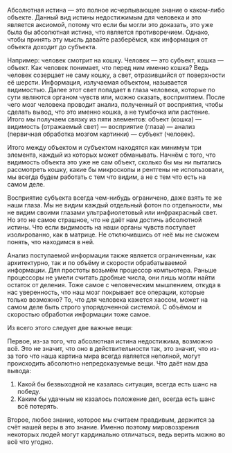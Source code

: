 Абсолютная истина — это полное исчерпывающее знание о каком-либо объекте. Данный вид истины недостижимым для человека и это является аксиомой, потому что если бы могли это доказать, это уже была бы абсолютная истина, что является противоречием. Однако, чтобы принять эту мысль давайте разберёмся, как информация от объекта доходит до субъекта.

Например: человек смотрит на кошку. Человек — это субъект, кошка — объект. Как человек понимает, что перед ним именно кошка? Ведь человек созерцает не саму кошку, а свет, отразившийся от поверхности её шерсти. Информация, излучаемая объектом, называется видимостью. Далее этот свет попадает в глаза человека, которые по сути являются органом чувств или, можно сказать, восприятием. После чего мозг человека проводит анализ, полученный от восприятия, чтобы сделать вывод, что это именно кошка, а не тумбочка или растение. Итого мы получаем связку из пяти элементов: объект (кошка) — видимость (отражаемый свет) — восприятие (глаза) — анализ (первичная обработка мозгом картинки) — субъект (человек).

Итого между объектом и субъектом находятся как минимум три элемента, каждый из которых может обманывать. Начнём с того, что видимость объекта это уже не сам объект, сколько бы мы ни пытались рассмотреть кошку, какие бы микроскопы и рентгены не использовали, мы всегда будем работать с тем что видим, а не с тем что есть на самом деле.

Восприятие субъекта всегда чем-нибудь ограничено, даже взять те же наши глаза. Мы не видим каждый отдельный фотон по отдельности, мы не видим своими глазами ультрафиолетовый или инфракрасный свет. Но это не самое страшное, что не даёт нам достичь абсолютной истины. Что если видимость на наши органы чувств поступает изолированно, как в матрице. Не отключившись от неё мы не сможем понять, что находимся в ней.

Анализ поступаемой информации также является ограниченным, как архитектурно, так и по объёму и скорости обрабатываемой информации. Для простоты возьмём процессор компьютера. Раньше процессоры не умели считать дробные числа, они лишь могли найти остаток от деления. Тоже самое с человеческим мышлением, откуда в нас уверенность, что наш мозг покрывает все операции, которые только возможно? То, что для человека кажется хаосом, может на самом деле быть строго упорядоченной системой. С объёмом и скоростью обработки информации тоже самое.

Из всего этого следует две важные вещи:

Первое, из-за того, что абсолютная истина недостижима, возможно всё. Это не значит, что оно в действительности так, это значит, что из-за того что наша картина мира всегда является неполной, могут происходить абсолютно непредсказуемые вещи. Что даёт нам два вывода:

1. Какой бы безвыходной не казалась ситуация, всегда есть шанс на победу.
1. Каким бы удачным не казалось положение дел, всегда есть шанс всё потерять.

Второе, любое знание, которое мы считаем правдивым, держится за счёт нашей веры в это знание. Именно поэтому мировоззрения некоторых людей могут кардинально отличаться, ведь верить можно во всё что угодно.
